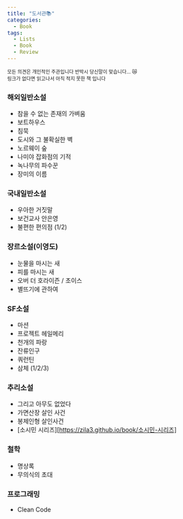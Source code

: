 ```yaml
---
title: "도서관📚"
categories:
  - Book
tags:
  - Lists
  - Book
  - Review
---
```


<span style="font-size:80%">
모든 의견은 개인적인 주관입니다 반박시 당신말이 맞습니다... 😿 <br>
링크가 없다면 읽고나서 아직 적지 못한 책 입니다 
</span> 


### **해외일반소설** ###
  * 참을 수 없는 존재의 가벼움
  * 보트하우스
  * 침묵
  * 도시와 그 불확실한 벽
  * 노르웨이 숲
  * 나미야 잡화점의 기적
  * 녹나무의 파수꾼
  * 장미의 이름

### **국내일반소설** ###
  * 우아한 거짓말
  * 보건교사 안은영
  * 불편한 편의점 (1/2)

### **장르소설(이영도)** ###
  * 눈물을 마시는 새
  * 피를 마시는 새
  * 오버 더 호라이즌 / 초이스
  * 별뜨기에 관하여

### **SF소설** ###
  * 마션
  * 프로젝트 헤일메리 
  * 천개의 파랑
  * 잔류인구
  * 쿼런틴
  * 삼체 (1/2/3)
  
### **추리소설** ###
  * 그리고 아무도 없었다
  * 가면산장 살인 사건
  * 봉제인형 살인사건
  * [소시민 시리즈][https://zila3.github.io/book/소시민-시리즈]

### **철학** ###
  * 명상록
  * 무의식의 초대

### **프로그래밍** ###
  * Clean Code